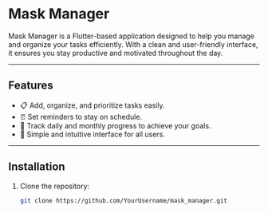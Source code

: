 # **Mask Manager**

Mask Manager is a Flutter-based application designed to help you manage and organize your tasks efficiently. With a clean and user-friendly interface, it ensures you stay productive and motivated throughout the day.

---

## **Features**
- 📋 Add, organize, and prioritize tasks easily.
- ⏰ Set reminders to stay on schedule.
- 🎯 Track daily and monthly progress to achieve your goals.
- 🌟 Simple and intuitive interface for all users.

---

## **Installation**
1. Clone the repository:
   ```bash
   git clone https://github.com/YourUsername/mask_manager.git

